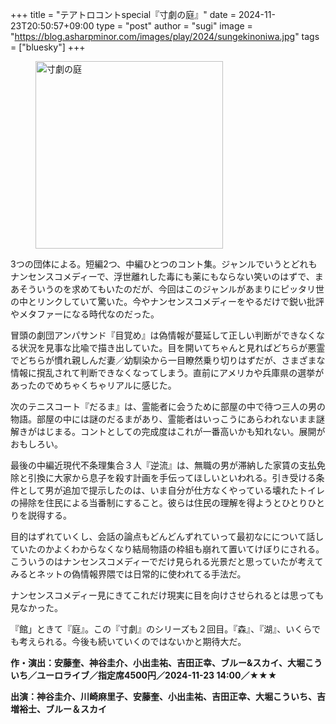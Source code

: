 +++
title = "テアトロコントspecial『寸劇の庭』"
date = 2024-11-23T20:50:57+09:00
type = "post"
author = "sugi"
image = "https://blog.asharpminor.com/images/play/2024/sungekinoniwa.jpg"
tags = ["bluesky"]
+++
<figure class="alignleft"><img src="/images/play/2024/sungekinoniwa.jpg" alt="寸劇の庭" style="width: 300px !important;"></figure>

3つの団体による。短編2つ、中編ひとつのコント集。ジャンルでいうとどれもナンセンスコメディーで、浮世離れした毒にも薬にもならない笑いのはずで、まあそういうのを求めてもいたのだが、今回はこのジャンルがあまりにピッタリ世の中とリンクしていて驚いた。今やナンセンスコメディーをやるだけで鋭い批評やメタファーになる時代なのだった。

冒頭の劇団アンパサンド『目覚め』は偽情報が蔓延して正しい判断ができなくなる状況を見事な比喩で描き出していた。目を開いてちゃんと見ればどちらが悪霊でどちらが慣れ親しんだ妻／幼馴染から一目瞭然乗り切りはずだが、さまざまな情報に撹乱されて判断できなくなってしまう。直前にアメリカや兵庫県の選挙があったのでめちゃくちゃリアルに感じた。

次のテニスコート『だるま』は、霊能者に会うために部屋の中で待つ三人の男の物語。部屋の中には謎のだるまがあり、霊能者はいっこうにあらわれないまま謎解きがはじまる。コントとしての完成度はこれが一番高いかも知れない。展開がおもしろい。

最後の中編近現代不条理集合３人『逆流』は、無職の男が滞納した家賃の支払免除と引換に大家から息子を殺す計画を手伝ってほしいといわれる。引き受ける条件として男が追加で提示したのは、いま自分が仕方なくやっている壊れたトイレの掃除を住民による当番制にすること。彼らは住民の理解を得ようとひとりひとりを説得する。

目的はずれていくし、会話の論点もどんどんずれていって最初なにについて話していたのかよくわからなくなり結局物語の枠組も崩れて置いてけぼりにされる。こういうのはナンセンスコメディーでだけ見られる光景だと思っていたが考えてみるとネットの偽情報界隈では日常的に使われてる手法だ。

ナンセンスコメディー見にきてこれだけ現実に目を向けさせられるとは思っても見なかった。

『館」ときて『庭』。この『寸劇』のシリーズも２回目。『森』、『湖』、いくらでも考えられる。今後も続いていくのではないかと期待大だ。

**作・演出：安藤奎、神谷圭介、小出圭祐、吉田正幸、ブルー&スカイ、大堀こういち／ユーロライブ／指定席4500円／2024-11-23 14:00／★★★**

**出演：神谷圭介、川崎麻里子、安藤奎、小出圭祐、吉田正幸、大堀こういち、吉増裕士、ブルー＆スカイ**